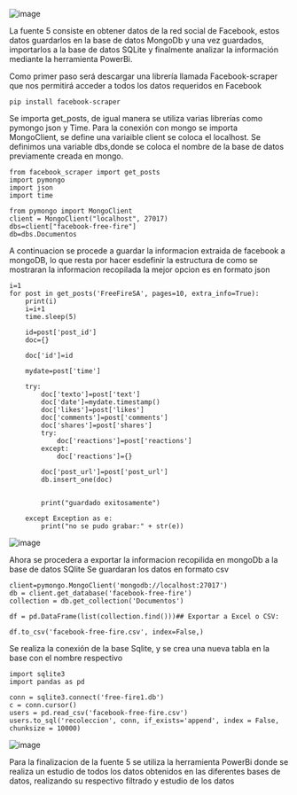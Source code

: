 
![image](https://user-images.githubusercontent.com/74840012/156655326-585a756c-fda3-4575-ae1a-10318e135a8c.PNG)

La fuente 5 consiste en obtener datos de la red social de Facebook, estos datos guardarlos en la base de datos MongoDb y una vez guardados, importarlos a la base de datos SQLite y finalmente analizar la información mediante la herramienta PowerBi. 


Como primer paso será descargar una librería llamada Facebook-scraper que nos permitirá acceder a todos los datos requeridos en Facebook 
```
pip install facebook-scraper
```
Se importa get_posts, de igual manera se utiliza varias librerías como pymongo json y Time. 
Para la conexión con mongo se importa MongoClient, se define una variaible client se coloca el localhost.
Se definimos una variable dbs,donde se coloca el nombre de la base de datos previamente creada en mongo. 
```
from facebook_scraper import get_posts
import pymongo
import json
import time

from pymongo import MongoClient
client = MongoClient("localhost", 27017)
dbs=client["facebook-free-fire"]
db=dbs.Documentos 
```

A continuacion se procede a guardar la informacion extraida de facebook a mongoDB, lo que resta por hacer esdefinir la estructura de como se mostraran la informacion recopilada la mejor opcion es en formato json
```
i=1
for post in get_posts('FreeFireSA', pages=10, extra_info=True):
    print(i)
    i=i+1
    time.sleep(5)
    
    id=post['post_id']
    doc={}
     
    doc['id']=id
    
    mydate=post['time']
    
    try:
        doc['texto']=post['text']
        doc['date']=mydate.timestamp()
        doc['likes']=post['likes']
        doc['comments']=post['comments']
        doc['shares']=post['shares']
        try:
            doc['reactions']=post['reactions']
        except:
            doc['reactions']={}

        doc['post_url']=post['post_url']
        db.insert_one(doc)              

    
        print("guardado exitosamente")

    except Exception as e:    
        print("no se pudo grabar:" + str(e))
```
![image](https://user-images.githubusercontent.com/74801652/156793507-b336400e-9f3b-4c62-b8cf-2828310e0661.png)



Ahora se procedera a exportar la informacion recopilida en mongoDb a la base de datos SQlite
Se guardaran los datos en formato csv
```
client=pymongo.MongoClient('mongodb://localhost:27017')
db = client.get_database('facebook-free-fire')
collection = db.get_collection('Documentos')

df = pd.DataFrame(list(collection.find()))## Exportar a Excel o CSV:

df.to_csv('facebook-free-fire.csv', index=False,)

```
Se realiza la conexión de la base Sqlite, y se crea una nueva tabla en la base con el nombre respectivo

```
import sqlite3
import pandas as pd

conn = sqlite3.connect('free-fire1.db')
c = conn.cursor()
users = pd.read_csv('facebook-free-fire.csv')
users.to_sql('recoleccion', conn, if_exists='append', index = False, chunksize = 10000)
```
![image](https://user-images.githubusercontent.com/74801652/156793360-858d54ad-7247-4d4d-acdb-f2ab6660cccb.png)



Para la finalizacion de la fuente 5 se utiliza la herramienta PowerBi donde se realiza un estudio de todos los datos obtenidos en las diferentes bases de datos, realizando su respectivo filtrado y estudio de los datos
